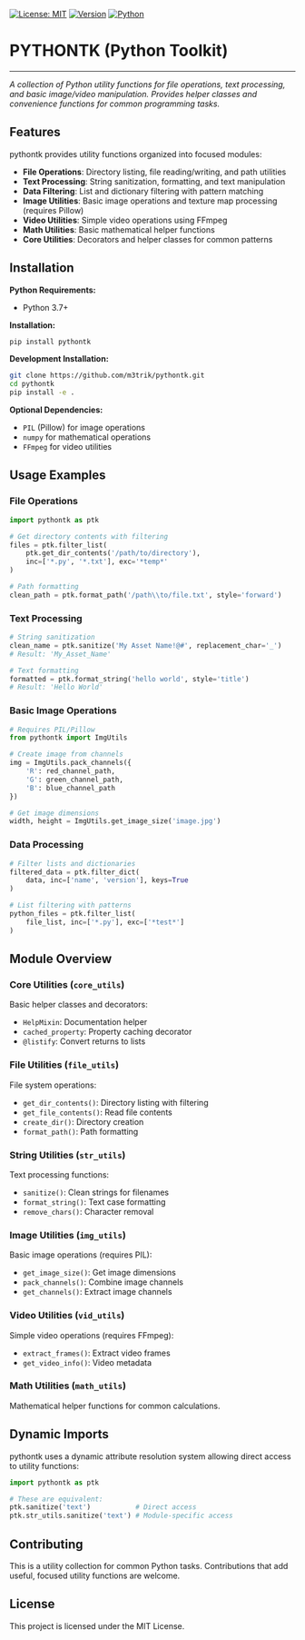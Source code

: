 [![License: MIT](https://img.shields.io/badge/License-MIT-blue.svg)](https://opensource.org/licenses/MIT)
[![Version](https://img.shields.io/badge/Version-0.7.28-blue.svg)](https://pypi.org/project/pythontk/)
[![Python](https://img.shields.io/badge/Python-3.7+-blue.svg)](https://www.python.org/)

# PYTHONTK (Python Toolkit)

---
<!-- short_description_start -->
*A collection of Python utility functions for file operations, text processing, and basic image/video manipulation. Provides helper classes and convenience functions for common programming tasks.*
<!-- short_description_end -->

## Features

pythontk provides utility functions organized into focused modules:

- **File Operations**: Directory listing, file reading/writing, and path utilities
- **Text Processing**: String sanitization, formatting, and text manipulation
- **Data Filtering**: List and dictionary filtering with pattern matching
- **Image Utilities**: Basic image operations and texture map processing (requires Pillow)
- **Video Utilities**: Simple video operations using FFmpeg
- **Math Utilities**: Basic mathematical helper functions
- **Core Utilities**: Decorators and helper classes for common patterns

## Installation

**Python Requirements:**
- Python 3.7+

**Installation:**
```bash
pip install pythontk
```

**Development Installation:**
```bash
git clone https://github.com/m3trik/pythontk.git
cd pythontk
pip install -e .
```

**Optional Dependencies:**
- `PIL` (Pillow) for image operations
- `numpy` for mathematical operations  
- `FFmpeg` for video utilities

## Usage Examples

### File Operations
```python
import pythontk as ptk

# Get directory contents with filtering
files = ptk.filter_list(
    ptk.get_dir_contents('/path/to/directory'),
    inc=['*.py', '*.txt'], exc='*temp*'
)

# Path formatting
clean_path = ptk.format_path('/path\\to/file.txt', style='forward')
```

### Text Processing
```python
# String sanitization
clean_name = ptk.sanitize('My Asset Name!@#', replacement_char='_')
# Result: 'My_Asset_Name'

# Text formatting
formatted = ptk.format_string('hello world', style='title')
# Result: 'Hello World'
```

### Basic Image Operations
```python
# Requires PIL/Pillow
from pythontk import ImgUtils

# Create image from channels
img = ImgUtils.pack_channels({
    'R': red_channel_path,
    'G': green_channel_path,
    'B': blue_channel_path
})

# Get image dimensions
width, height = ImgUtils.get_image_size('image.jpg')
```

### Data Processing
```python
# Filter lists and dictionaries
filtered_data = ptk.filter_dict(
    data, inc=['name', 'version'], keys=True
)

# List filtering with patterns
python_files = ptk.filter_list(
    file_list, inc=['*.py'], exc=['*test*']
)
```

## Module Overview

### Core Utilities (`core_utils`)
Basic helper classes and decorators:
- `HelpMixin`: Documentation helper
- `cached_property`: Property caching decorator
- `@listify`: Convert returns to lists

### File Utilities (`file_utils`)  
File system operations:
- `get_dir_contents()`: Directory listing with filtering
- `get_file_contents()`: Read file contents
- `create_dir()`: Directory creation
- `format_path()`: Path formatting

### String Utilities (`str_utils`)
Text processing functions:
- `sanitize()`: Clean strings for filenames
- `format_string()`: Text case formatting
- `remove_chars()`: Character removal

### Image Utilities (`img_utils`)
Basic image operations (requires PIL):
- `get_image_size()`: Get image dimensions
- `pack_channels()`: Combine image channels
- `get_channels()`: Extract image channels

### Video Utilities (`vid_utils`)
Simple video operations (requires FFmpeg):
- `extract_frames()`: Extract video frames
- `get_video_info()`: Video metadata

### Math Utilities (`math_utils`)
Mathematical helper functions for common calculations.

## Dynamic Imports

pythontk uses a dynamic attribute resolution system allowing direct access to utility functions:

```python
import pythontk as ptk

# These are equivalent:
ptk.sanitize('text')           # Direct access
ptk.str_utils.sanitize('text') # Module-specific access
```

## Contributing

This is a utility collection for common Python tasks. Contributions that add useful, focused utility functions are welcome.

## License

This project is licensed under the MIT License.
